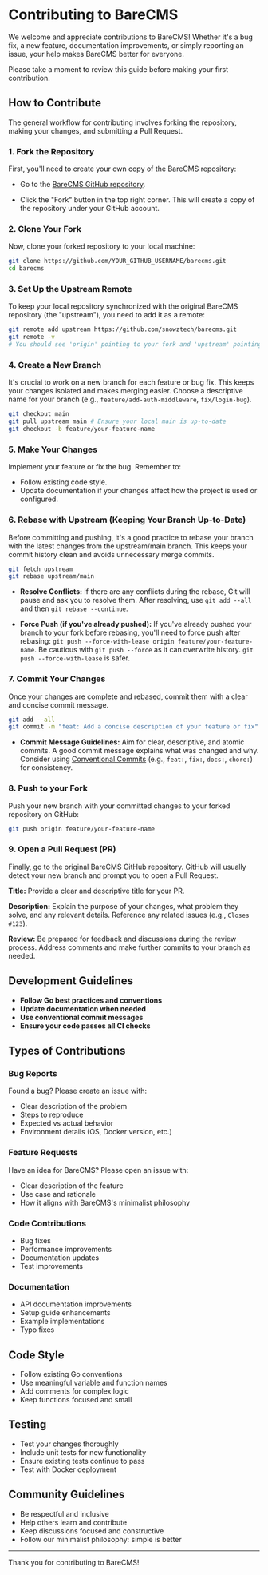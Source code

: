 # Contributing to BareCMS

We welcome and appreciate contributions to BareCMS! Whether it's a bug fix, a new feature, documentation improvements, or simply reporting an issue, your help makes BareCMS better for everyone.

Please take a moment to review this guide before making your first contribution.

## How to Contribute

The general workflow for contributing involves forking the repository, making your changes, and submitting a Pull Request.

### 1. Fork the Repository

First, you'll need to create your own copy of the BareCMS repository:

- Go to the [BareCMS GitHub repository](https://github.com/snowztech/barecms).

- Click the "Fork" button in the top right corner. This will create a copy of the repository under your GitHub account.

### 2. Clone Your Fork

Now, clone your forked repository to your local machine:

```bash
git clone https://github.com/YOUR_GITHUB_USERNAME/barecms.git
cd barecms
```

### 3. Set Up the Upstream Remote

To keep your local repository synchronized with the original BareCMS repository (the "upstream"), you need to add it as a remote:

```bash
git remote add upstream https://github.com/snowztech/barecms.git
git remote -v
# You should see 'origin' pointing to your fork and 'upstream' pointing to the main BareCMS repo.
```

### 4. Create a New Branch

It's crucial to work on a new branch for each feature or bug fix. This keeps your changes isolated and makes merging easier. Choose a descriptive name for your branch (e.g., `feature/add-auth-middleware`, `fix/login-bug`).

```bash
git checkout main
git pull upstream main # Ensure your local main is up-to-date
git checkout -b feature/your-feature-name
```

### 5. Make Your Changes

Implement your feature or fix the bug. Remember to:

- Follow existing code style.
- Update documentation if your changes affect how the project is used or configured.

### 6. Rebase with Upstream (Keeping Your Branch Up-to-Date)

Before committing and pushing, it's a good practice to rebase your branch with the latest changes from the upstream/main branch. This keeps your commit history clean and avoids unnecessary merge commits.

```bash
git fetch upstream
git rebase upstream/main
```

- **Resolve Conflicts:** If there are any conflicts during the rebase, Git will pause and ask you to resolve them. After resolving, use `git add --all` and then `git rebase --continue`.

- **Force Push (if you've already pushed):** If you've already pushed your branch to your fork before rebasing, you'll need to force push after rebasing: `git push --force-with-lease origin feature/your-feature-name`. Be cautious with `git push --force` as it can overwrite history. `git push --force-with-lease` is safer.

### 7. Commit Your Changes

Once your changes are complete and rebased, commit them with a clear and concise commit message.

```bash
git add --all
git commit -m "feat: Add a concise description of your feature or fix"
```

- **Commit Message Guidelines:** Aim for clear, descriptive, and atomic commits. A good commit message explains what was changed and why. Consider using [Conventional Commits](https://www.conventionalcommits.org/en/v1.0.0/) (e.g., `feat:`, `fix:`, `docs:`, `chore:`) for consistency.

### 8. Push to your Fork

Push your new branch with your committed changes to your forked repository on GitHub:

```bash
git push origin feature/your-feature-name
```

### 9. Open a Pull Request (PR)

Finally, go to the original BareCMS GitHub repository. GitHub will usually detect your new branch and prompt you to open a Pull Request.

**Title:** Provide a clear and descriptive title for your PR.

**Description:** Explain the purpose of your changes, what problem they solve, and any relevant details. Reference any related issues (e.g., `Closes #123`).

**Review:** Be prepared for feedback and discussions during the review process. Address comments and make further commits to your branch as needed.

## Development Guidelines

- **Follow Go best practices and conventions**
- **Update documentation when needed**
- **Use conventional commit messages**
- **Ensure your code passes all CI checks**

## Types of Contributions

### Bug Reports

Found a bug? Please create an issue with:

- Clear description of the problem
- Steps to reproduce
- Expected vs actual behavior
- Environment details (OS, Docker version, etc.)

### Feature Requests

Have an idea for BareCMS? Please open an issue with:

- Clear description of the feature
- Use case and rationale
- How it aligns with BareCMS's minimalist philosophy

### Code Contributions

- Bug fixes
- Performance improvements
- Documentation updates
- Test improvements

### Documentation

- API documentation improvements
- Setup guide enhancements
- Example implementations
- Typo fixes

## Code Style

- Follow existing Go conventions
- Use meaningful variable and function names
- Add comments for complex logic
- Keep functions focused and small

## Testing

- Test your changes thoroughly
- Include unit tests for new functionality
- Ensure existing tests continue to pass
- Test with Docker deployment

## Community Guidelines

- Be respectful and inclusive
- Help others learn and contribute
- Keep discussions focused and constructive
- Follow our minimalist philosophy: simple is better

---

Thank you for contributing to BareCMS!

